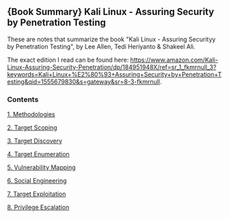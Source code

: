 ## {Book Summary} Kali Linux - Assuring Security by Penetration Testing

These are notes that summarize the book "Kali Linux - Assuring Securityy by Penetration Testing", by Lee Allen, Tedi Heriyanto &amp; Shakeel Ali.

The exact edition I read can be found here: https://www.amazon.com/Kali-Linux-Assuring-Security-Penetration/dp/184951948X/ref=sr_1_fkmrnull_3?keywords=Kali+Linux+%E2%80%93+Assuring+Security+by+Penetration+Testing&qid=1555679830&s=gateway&sr=8-3-fkmrnull.


### Contents

[1. Methodologies](https://github.com/NCols/Assuring-Secutiry-by-Penetration-Testing/blob/master/1-Methodologies.md)

[2. Target Scoping](https://github.com/NCols/Assuring-Secutiry-by-Penetration-Testing/blob/master/2-Target%20Scoping.md)

[3. Target Discovery](https://github.com/NCols/Assuring-Secutiry-by-Penetration-Testing/blob/master/3-Target%20Discovery.md)

[4. Target Enumeration](https://github.com/NCols/Assuring-Secutiry-by-Penetration-Testing/blob/master/4-Target%20Enumeration.md)

[5. Vulnerability Mapping](https://github.com/NCols/Assuring-Secutiry-by-Penetration-Testing/blob/master/5-%20Vulnerability%20Mapping.md)

[6. Social Engineering](https://github.com/NCols/Assuring-Secutiry-by-Penetration-Testing/blob/master/6%20-%20Social%20Engineering.md)

[7. Target Exploitation](https://github.com/NCols/Assuring-Secutiry-by-Penetration-Testing/blob/master/7%20-%20Target%20Exploitation.md)

[8. Privilege Escalation](https://github.com/NCols/Assuring-Secutiry-by-Penetration-Testing/blob/master/8%20-%20Privilege%20Escalation.md)
